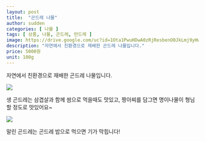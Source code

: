 ```yaml
---
layout: post
title:  "곤드레 나물"
author: sudden
categories: [ 나물 ]
tags: [ 상품, 나물, 곤드레, 만드레 ]
image: https://drive.google.com/uc?id=1Ota1PwuHDwA0zRjResbenO0JkLmj9yHw
description: "자연에서 친환경으로 재배한 곤드레 나물입니다."
price: 5000원
unit: 100g
---
```


자연에서 친환경으로 재배한 곤드레 나물입니다.

![](https://drive.google.com/uc?id=14TgKxncDnDXqeDcsUv0GZjbAKM1h-mxa)

생 곤드레는 삼겹살과 함께 쌈으로 먹을때도 맛있고, 짱아찌를 담그면 명이나물이 형님 할 정도로 맛있어요~

![](https://drive.google.com/uc?id=1LBN9dLDNjFxk5URwCk6RKVeSviM-Uovv)

말린 곤드레는 곤드레 밥으로 먹으면 기가 막힙니다!

